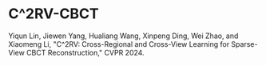 # C^2RV-CBCT
Yiqun Lin, Jiewen Yang, Hualiang Wang, Xinpeng Ding, Wei Zhao, and Xiaomeng Li, "C^2RV: Cross-Regional and Cross-View Learning for Sparse-View CBCT Reconstruction," CVPR 2024.
